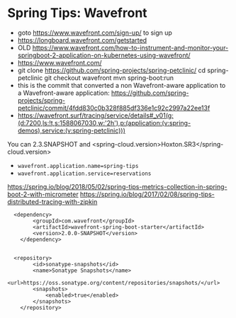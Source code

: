  # Spring Tips: Wavefront

* goto https://www.wavefront.com/sign-up/ to sign up 
* https://longboard.wavefront.com/getstarted
* OLD https://www.wavefront.com/how-to-instrument-and-monitor-your-springboot-2-application-on-kubernetes-using-wavefront/
* https://www.wavefront.com/
* git clone https://github.com/spring-projects/spring-petclinic/
cd spring-petclinic
git checkout wavefront
mvn spring-boot:run
* this is the commit that converted a non Wavefront-aware application to a Wavefront-aware application: https://github.com/spring-projects/spring-petclinic/commit/4fdd830c0b328f885df336e1c92c2997a22ee13f
* https://wavefront.surf/tracing/service/details#_v01(g:(d:7200,ls:!t,s:1588067030,w:'2h'),p:(application:(v:spring-demos),service:(v:spring-petclinic)))

You can 2.3.SNAPSHOT and <spring-cloud.version>Hoxton.SR3</spring-cloud.version>

* `wavefront.application.name=spring-tips`
* `wavefront.application.service=reservations`

https://spring.io/blog/2018/05/02/spring-tips-metrics-collection-in-spring-boot-2-with-micrometer
https://spring.io/blog/2017/02/08/spring-tips-distributed-tracing-with-zipkin

      <dependency>
            <groupId>com.wavefront</groupId>
            <artifactId>wavefront-spring-boot-starter</artifactId>
            <version>2.0.0-SNAPSHOT</version>
        </dependency>


      <repository>
            <id>sonatype-snapshots</id>
            <name>Sonatype Snapshots</name>
            <url>https://oss.sonatype.org/content/repositories/snapshots/</url>
            <snapshots>
                <enabled>true</enabled>
            </snapshots>
        </repository>